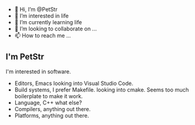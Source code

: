 - 👋 Hi, I’m @PetStr
- 👀 I’m interested in life
- 🌱 I’m currently learning life
- 💞️ I’m looking to collaborate on ...
- 📫 How to reach me ...

## I'm PetStr 
I'm interested in software. 

* Editors, Emacs looking into Visual Studio Code.
* Build systems, I prefer Makefile. looking into cmake. Seems too much boilerplate to make it work. 
* Language, C++ what else?
* Compilers, anything out there.
* Platforms, anything out there. 


<!---
PetStr/PetStr is a ✨ special ✨ repository because its `README.md` (this file) appears on your GitHub profile.
You can click the Preview link to take a look at your changes.
--->
